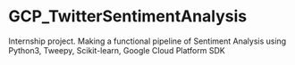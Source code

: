 # GCP_TwitterSentimentAnalysis
Internship project. Making a functional pipeline of Sentiment Analysis using Python3, Tweepy, Scikit-learn, Google Cloud Platform SDK
